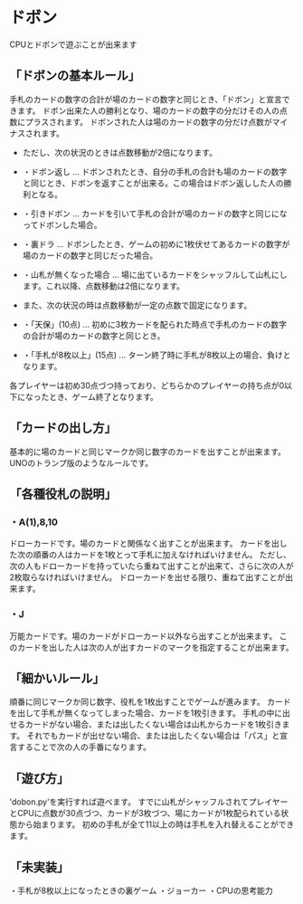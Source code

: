 # ドボン

CPUとドボンで遊ぶことが出来ます


## 「ドボンの基本ルール」
手札のカードの数字の合計が場のカードの数字と同じとき、「ドボン」と宣言できます。
ドボン出来た人の勝利となり、場のカードの数字の分だけその人の点数にプラスされます。
ドボンされた人は場のカードの数字の分だけ点数がマイナスされます。

* ただし、次の状況のときは点数移動が2倍になります。
 * ・ドボン返し ... ドボンされたとき、自分の手札の合計も場のカードの数字と同じとき、ドボンを返すことが出来る。この場合はドボン返しした人の勝利となる。
 * ・引きドボン ... カードを引いて手札の合計が場のカードの数字と同じになってドボンした場合。
 * ・裏ドラ ... ドボンしたとき、ゲームの初めに1枚伏せてあるカードの数字が場のカードの数字と同じだった場合。
 * ・山札が無くなった場合 ... 場に出ているカードをシャッフルして山札にします。これ以降、点数移動は2倍になります。

* また、次の状況の時は点数移動が一定の点数で固定になります。
 * ・「天保」(10点) ... 初めに3枚カードを配られた時点で手札のカードの数字の合計が場のカードの数字と同じとき。
 * ・「手札が8枚以上」(15点) ... ターン終了時に手札が8枚以上の場合、負けとなります。

各プレイヤーは初め30点づつ持っており、どちらかのプレイヤーの持ち点が0以下になったとき、ゲーム終了となります。


## 「カードの出し方」
基本的に場のカードと同じマークか同じ数字のカードを出すことが出来ます。
UNOのトランプ版のようなルールです。


## 「各種役札の説明」
### ・A(1),8,10
ドローカードです。場のカードと関係なく出すことが出来ます。
カードを出した次の順番の人はカードを1枚とって手札に加えなければいけません。
ただし、次の人もドローカードを持っていたら重ねて出すことが出来て、さらに次の人が2枚取らなければいけません。
ドローカードを出せる限り、重ねて出すことが出来ます。

### ・J
万能カードです。場のカードがドローカード以外なら出すことが出来ます。
このカードを出した人は次の人が出すカードのマークを指定することが出来ます。


## 「細かいルール」
順番に同じマークか同じ数字、役札を1枚出すことでゲームが進みます。
カードを出して手札が無くなってしまった場合、カードを1枚引きます。
手札の中に出せるカードがない場合、または出したくない場合は山札からカードを1枚引きます。
それでもカードが出せない場合、または出したくない場合は「パス」と宣言することで次の人の手番になります。


## 「遊び方」
'dobon.py'を実行すれば遊べます。
すでに山札がシャッフルされてプレイヤーとCPUに点数が30点づつ、カードが3枚づつ、場にカードが1枚配られている状態から始まります。
初めの手札が全て11以上の時は手札を入れ替えることができます。


## 「未実装」
・手札が8枚以上になったときの裏ゲーム
・ジョーカー
・CPUの思考能力
